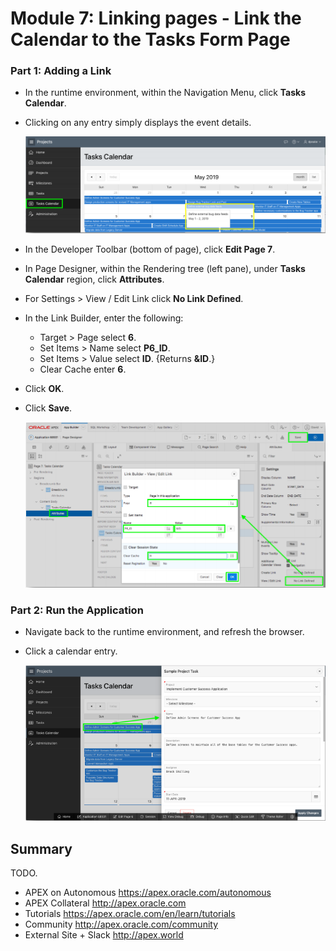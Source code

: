 # Module 7: Linking pages - Link the Calendar to the Tasks Form Page

### **Part 1**: Adding a Link

- In the runtime environment, within the Navigation Menu, click **Tasks Calendar**.
- Clicking on any entry simply displays the event details.

    ![](images/7/task-calendar.png)

- In the Developer Toolbar (bottom of page), click **Edit Page 7**.
- In Page Designer, within the Rendering tree (left pane), under **Tasks Calendar** region, click **Attributes**.
- For Settings > View / Edit Link click **No Link Defined**.
- In the Link Builder, enter the following:
   - Target > Page select **6**.
   - Set Items > Name select **P6_ID**.
   - Set Items > Value select **ID**. {Returns **&ID**.}
   - Clear Cache enter **6**.
- Click **OK**.
- Click **Save**.

    ![](images/7/view-and-edit-link.png)

### **Part 2**: Run the Application

- Navigate back to the runtime environment, and refresh the browser.
- Click a calendar entry.

    ![](images/7/click-calendar-entry.png)

## Summary

TODO.

- APEX on Autonomous  https://apex.oracle.com/autonomous
- APEX Collateral  http://apex.oracle.com
- Tutorials  https://apex.oracle.com/en/learn/tutorials
- Community  http://apex.oracle.com/community
- External Site + Slack  http://apex.world

